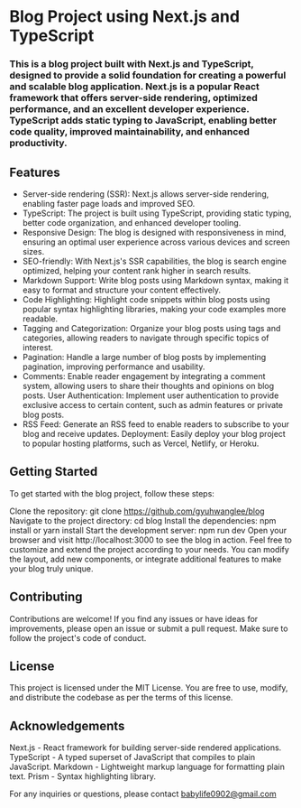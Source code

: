 # Blog Project using Next.js and TypeScript

### This is a blog project built with Next.js and TypeScript, designed to provide a solid foundation for creating a powerful and scalable blog application. Next.js is a popular React framework that offers server-side rendering, optimized performance, and an excellent developer experience. TypeScript adds static typing to JavaScript, enabling better code quality, improved maintainability, and enhanced productivity.

## Features

- Server-side rendering (SSR): Next.js allows server-side rendering, enabling faster page loads and improved SEO.
- TypeScript: The project is built using TypeScript, providing static typing, better code organization, and enhanced developer tooling.
- Responsive Design: The blog is designed with responsiveness in mind, ensuring an optimal user experience across various devices and screen sizes.
- SEO-friendly: With Next.js's SSR capabilities, the blog is search engine optimized, helping your content rank higher in search results.
- Markdown Support: Write blog posts using Markdown syntax, making it easy to format and structure your content effectively.
- Code Highlighting: Highlight code snippets within blog posts using popular syntax highlighting libraries, making your code examples more readable.
- Tagging and Categorization: Organize your blog posts using tags and categories, allowing readers to navigate through specific topics of interest.
- Pagination: Handle a large number of blog posts by implementing pagination, improving performance and usability.
- Comments: Enable reader engagement by integrating a comment system, allowing users to share their thoughts and opinions on blog posts.
  User Authentication: Implement user authentication to provide exclusive access to certain content, such as admin features or private blog posts.
- RSS Feed: Generate an RSS feed to enable readers to subscribe to your blog and receive updates.
  Deployment: Easily deploy your blog project to popular hosting platforms, such as Vercel, Netlify, or Heroku.

## Getting Started

To get started with the blog project, follow these steps:

Clone the repository: git clone https://github.com/gyuhwanglee/blog
Navigate to the project directory: cd blog
Install the dependencies: npm install or yarn install
Start the development server: npm run dev
Open your browser and visit http://localhost:3000 to see the blog in action.
Feel free to customize and extend the project according to your needs. You can modify the layout, add new components, or integrate additional features to make your blog truly unique.

## Contributing

Contributions are welcome! If you find any issues or have ideas for improvements, please open an issue or submit a pull request. Make sure to follow the project's code of conduct.

## License

This project is licensed under the MIT License. You are free to use, modify, and distribute the codebase as per the terms of this license.

## Acknowledgements

Next.js - React framework for building server-side rendered applications.
TypeScript - A typed superset of JavaScript that compiles to plain JavaScript.
Markdown - Lightweight markup language for formatting plain text.
Prism - Syntax highlighting library.

For any inquiries or questions, please contact babylife0902@gmail.com
